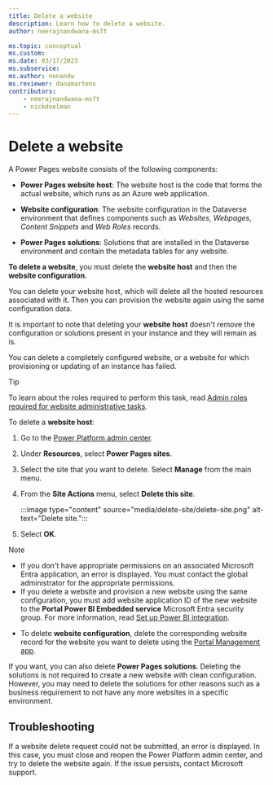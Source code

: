 ```yaml
---
title: Delete a website
description: Learn how to delete a website.
author: neerajnandwana-msft

ms.topic: conceptual
ms.custom: 
ms.date: 03/17/2023
ms.subservice: 
ms.author: nenandw
ms.reviewer: danamartens
contributors:
    - neerajnandwana-msft
    - nickdoelman
---
```


# Delete a website

A Power Pages website consists of the following components:

- **Power Pages website host**: The website host is the code that forms the actual website, which runs as an Azure web application.

- **Website configuration**: The website configuration in the Dataverse environment that defines components such as *Websites*, *Webpages*, *Content Snippets* and *Web Roles* records.

- **Power Pages solutions**: Solutions that are installed in the Dataverse environment and contain the metadata tables for any website.

**To delete a website**, you must delete the **website host** and then the **website configuration**.

You can delete your website host, which will delete all the hosted resources associated with it. Then you can provision the website again using the same configuration data.

It is important to note that deleting your **website host** doesn't remove the configuration or solutions present in your instance and they will remain as is.

You can delete a completely configured website, or a website for which provisioning or updating of an instance has failed.

> [!TIP]
> To learn about the roles required to perform this task, read [Admin roles required for website administrative tasks](admin-roles.md).

To delete a **website host**:

1. Go to the [Power Platform admin center](https://aka.ms/ppac).

1. Under **Resources**, select **Power Pages sites**.

1. Select the site that you want to delete. Select **Manage** from the main menu.

1. From the **Site Actions** menu, select **Delete this site**.

    :::image type="content" source="media/delete-site/delete-site.png" alt-text="Delete site.":::

1. Select **OK**.

> [!NOTE]
> - If you don't have appropriate permissions on an associated Microsoft Entra application, an error is displayed. You must contact the global administrator for the appropriate permissions.
> - If you delete a website and provision a new website using the same configuration, you must add website application ID of the new website to the **Portal Power BI Embedded service** Microsoft Entra security group. For more information, read [Set up Power BI integration](/power-apps/maker/portals/admin/set-up-power-bi-integration#create-security-group-and-add-to-power-bi-account).
 
- To delete **website configuration**, delete the corresponding website record for the website you want to delete using the [Portal Management app](../configure/portal-management-app.md).

If you want, you can also delete **Power Pages solutions**. Deleting the solutions is not required to create a new website with clean configuration. However, you may need to delete the solutions for other reasons such as a business requirement to not have any more websites in a specific environment.

## Troubleshooting

If a website delete request could not be submitted, an error is displayed. In this case, you must close and reopen the Power Platform admin center, and try to delete the website again. If the issue persists, contact Microsoft support.